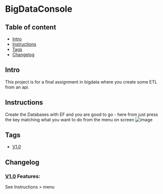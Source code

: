 # BigDataConsole

## Table of content
* [Intro](#Intro)
* [Instructions](#Instructions)
* [Tags](#Tags)
* [Changelog](#Changelog)


## Intro
This project is for a final assignment in bigdata where you create some ETL from an api. 

## Instructions
Create the Databases with EF and you are good to go - here from just press the key matching what you want to do from the menu on screen
![image](https://github.com/Kevin-Vetter/BigDataConsole/assets/96051505/1139c436-158d-455f-a315-0c3d6e149206)


## Tags
* [V1.0](https://github.com/Kevin-Vetter/BigDataConsole/releases/tag/V1.0)


## Changelog

### [V1.0](https://github.com/Kevin-Vetter/BigDataConsole/releases/tag/V1.0) Features: 
See Instructions > menu
